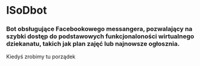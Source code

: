 # ISoDbot
### Bot obsługujące Facebookowego messangera, pozwalający na szybki dostęp do podstawowych funkcjonaloności wirtualnego dziekanatu, takich jak plan zajęć lub najnowsze ogłosznia.     
Kiedyś zrobimy tu porządek
